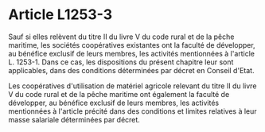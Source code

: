 # Article L1253-3

Sauf si elles relèvent du titre II du livre V du code rural et de la pêche maritime, les sociétés coopératives existantes ont la faculté de développer, au bénéfice exclusif de leurs membres, les activités mentionnées à l'article L. 1253-1. Dans ce cas, les dispositions du présent chapitre leur sont applicables, dans des conditions déterminées par décret en Conseil d'Etat.

Les coopératives d'utilisation de matériel agricole relevant du titre II du livre V du code rural et de la pêche maritime ont également la faculté de développer, au bénéfice exclusif de leurs membres, les activités mentionnées à l'article précité dans des conditions et limites relatives à leur masse salariale déterminées par décret.